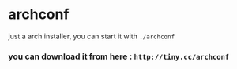 # archconf 
just a arch installer, you can start it with `./archconf`
### you can download it from here : `http://tiny.cc/archconf`
